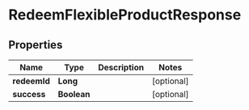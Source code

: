 

# RedeemFlexibleProductResponse


## Properties

| Name | Type | Description | Notes |
|------------ | ------------- | ------------- | -------------|
|**redeemId** | **Long** |  |  [optional] |
|**success** | **Boolean** |  |  [optional] |



